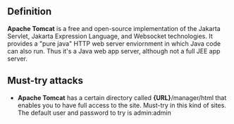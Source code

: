 ## Definition
__Apache Tomcat__ is a free and open-source implementation of the Jakarta Servlet, Jakarta Expression Language, and Websocket technologies. It provides a "pure java" HTTP web server enviornment in which Java code can also run. Thus it's a Java web app server, although not a full JEE app server.

## Must-try attacks
- __Apache Tomcat__ has a certain directory called __{URL}__/manager/html that enables you to have full access to the site. Must-try in this kind of sites. The default user and password to try is admin:admin